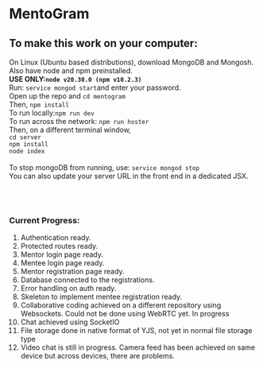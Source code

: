 # MentoGram
<h2>To make this work on your computer:</h2>
<p>On Linux (Ubuntu based distributions), download MongoDB and Mongosh. Also have node and npm preinstalled. <br><b>USE ONLY:<code>node v20.30.0 (npm v10.2.3)</code></b></li>
<br>
Run: <code>service mongod start</code>and enter your password.
<br>
Open up the repo and <code>cd mentogram</code><br>Then, <code>npm install</code><br>To run locally:<code>npm run dev</code><br>To run across the network: <code>npm run hoster</code>
<br>Then, on a different terminal window,<br><code>cd server</code><br><code>npm install</code><br><code>node index</code>
<br><br>To stop mongoDB from running, use: <code>service mongod stop</code>
<br>
You can also update your server URL in the front end in a dedicated JSX.
</p>
<br>
<br>
<h3>Current Progress:</h3>
<ol>
<li>Authentication ready.
<li>Protected routes ready.
<li>Mentor login page ready.
<li>Mentee login page ready.
<li>Mentor registration page ready.
<li>Database connected to the registrations.
<li>Error handling on auth ready.
<li>Skeleton to implement mentee registration ready.
<li>Collaborative coding achieved on a different repository using Websockets. Could not be done using WebRTC yet. In progress</li>
<li>Chat achieved using SocketIO</li>
<li>File storage done in native format of YJS, not yet in normal file storage type</li>
<li>Video chat is still in progress. Camera feed has been achieved on same device but across devices, there are problems.</li>
</ol>

